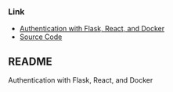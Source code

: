 ### Link
- [Authentication with Flask, React, and Docker](https://testdriven.io/courses/auth-flask-react/)
- [Source Code](https://gitlab.com/testdriven/flask-tdd-docker)

## README
Authentication with Flask, React, and Docker